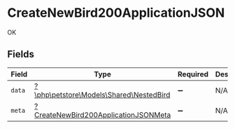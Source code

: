 # CreateNewBird200ApplicationJSON

OK


## Fields

| Field                                                                                                  | Type                                                                                                   | Required                                                                                               | Description                                                                                            |
| ------------------------------------------------------------------------------------------------------ | ------------------------------------------------------------------------------------------------------ | ------------------------------------------------------------------------------------------------------ | ------------------------------------------------------------------------------------------------------ |
| `data`                                                                                                 | [?\php\petstore\Models\Shared\NestedBird](../../models/shared/NestedBird.md)                           | :heavy_minus_sign:                                                                                     | N/A                                                                                                    |
| `meta`                                                                                                 | [?CreateNewBird200ApplicationJSONMeta](../../models/operations/CreateNewBird200ApplicationJSONMeta.md) | :heavy_minus_sign:                                                                                     | N/A                                                                                                    |